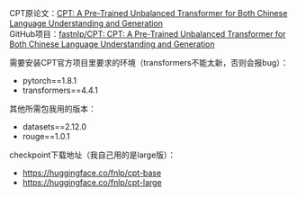 CPT原论文：[CPT: A Pre-Trained Unbalanced Transformer for Both Chinese Language Understanding and Generation](https://arxiv.org/abs/2109.05729)  
GitHub项目：[fastnlp/CPT: CPT: A Pre-Trained Unbalanced Transformer for Both Chinese Language Understanding and Generation](https://github.com/fastnlp/CPT)

需要安装CPT官方项目里要求的环境（transformers不能太新，否则会报bug）：
- pytorch==1.8.1
- transformers==4.4.1

其他所需包我用的版本：
- datasets==2.12.0
- rouge==1.0.1

checkpoint下载地址（我自己用的是large版）：
- <https://huggingface.co/fnlp/cpt-base>
- <https://huggingface.co/fnlp/cpt-large>